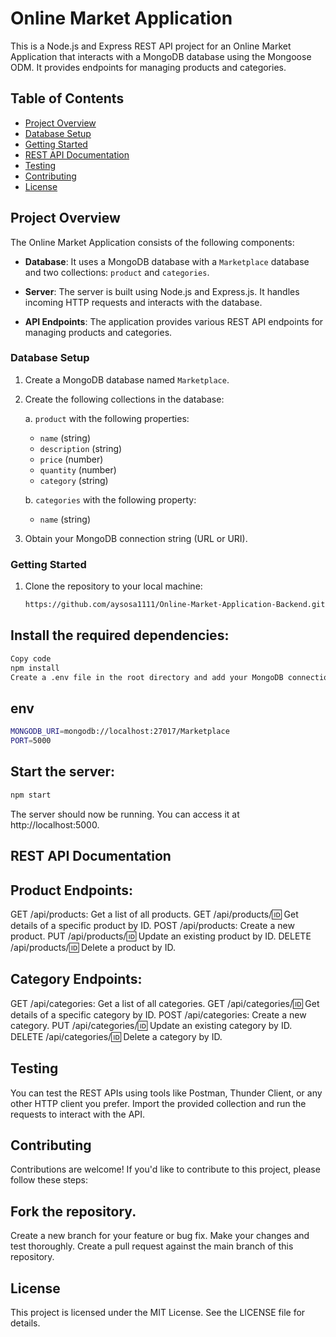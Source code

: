 # Online Market Application

This is a Node.js and Express REST API project for an Online Market Application that interacts with a MongoDB database using the Mongoose ODM. It provides endpoints for managing products and categories.

## Table of Contents

- [Project Overview](#project-overview)
- [Database Setup](#database-setup)
- [Getting Started](#getting-started)
- [REST API Documentation](#rest-api-documentation)
- [Testing](#testing)
- [Contributing](#contributing)
- [License](#license)

## Project Overview

The Online Market Application consists of the following components:

- **Database**: It uses a MongoDB database with a `Marketplace` database and two collections: `product` and `categories`.

- **Server**: The server is built using Node.js and Express.js. It handles incoming HTTP requests and interacts with the database.

- **API Endpoints**: The application provides various REST API endpoints for managing products and categories.

### Database Setup

1. Create a MongoDB database named `Marketplace`.

2. Create the following collections in the database:

   a. `product` with the following properties:
      - `name` (string)
      - `description` (string)
      - `price` (number)
      - `quantity` (number)
      - `category` (string)

   b. `categories` with the following property:
      - `name` (string)

3. Obtain your MongoDB connection string (URL or URI).

### Getting Started

1. Clone the repository to your local machine:

   ```bash
   https://github.com/aysosa1111/Online-Market-Application-Backend.git


## Install the required dependencies:

  ```bash
Copy code
npm install
Create a .env file in the root directory and add your MongoDB connection string and port:
```
## env
  ```bash
MONGODB_URI=mongodb://localhost:27017/Marketplace
PORT=5000
```
## Start the server:

  ```bash
npm start
```
The server should now be running. You can access it at http://localhost:5000.

## REST API Documentation
## Product Endpoints:

GET /api/products: Get a list of all products.
GET /api/products/:id: Get details of a specific product by ID.
POST /api/products: Create a new product.
PUT /api/products/:id: Update an existing product by ID.
DELETE /api/products/:id: Delete a product by ID.

## Category Endpoints:

GET /api/categories: Get a list of all categories.
GET /api/categories/:id: Get details of a specific category by ID.
POST /api/categories: Create a new category.
PUT /api/categories/:id: Update an existing category by ID.
DELETE /api/categories/:id: Delete a category by ID.

## Testing
You can test the REST APIs using tools like Postman, Thunder Client, or any other HTTP client you prefer. Import the provided collection and run the requests to interact with the API.

## Contributing
Contributions are welcome! If you'd like to contribute to this project, please follow these steps:

## Fork the repository.
Create a new branch for your feature or bug fix.
Make your changes and test thoroughly.
Create a pull request against the main branch of this repository.

## License
This project is licensed under the MIT License. See the LICENSE file for details.
